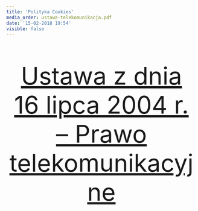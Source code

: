 ```yaml
---
title: 'Polityka Cookies'
media_order: ustawa-telekomunikacja.pdf
date: '15-02-2018 19:54'
visible: false
---
```


[<p style="text-align: center; font-size: 4rem;">Ustawa z dnia 16 lipca 2004 r. – Prawo telekomunikacyjne</p>](ustawa-telekomunikacja.pdf)